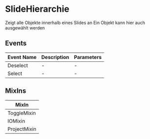# SlideHierarchie

Zeigt alle Objekte innerhalb eines Slides an Ein Objekt kann hier auch ausgewählt werden

## Events

<!-- @vuese:SlideHierarchie:events:start -->
|Event Name|Description|Parameters|
|---|---|---|
|Deselect|-|-|
|Select|-|-|

<!-- @vuese:SlideHierarchie:events:end -->


## MixIns

<!-- @vuese:SlideHierarchie:mixIns:start -->
|MixIn|
|---|
|ToggleMixin|
|IOMixin|
|ProjectMixin|

<!-- @vuese:SlideHierarchie:mixIns:end -->


